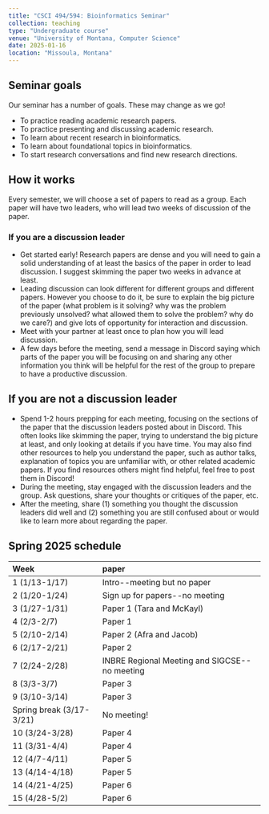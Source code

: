 ```yaml
---
title: "CSCI 494/594: Bioinformatics Seminar"
collection: teaching
type: "Undergraduate course"
venue: "University of Montana, Computer Science"
date: 2025-01-16
location: "Missoula, Montana"
---
```


## Seminar goals

Our seminar has a number of goals. These may change as we go!
* To practice reading academic research papers.
* To practice presenting and discussing academic research.
* To learn about recent research in bioinformatics.
* To learn about foundational topics in bioinformatics.
* To start research conversations and find new research directions.

## How it works

Every semester, we will choose a set of papers to read as a group. Each paper
will have two leaders, who will lead two weeks of discussion of the paper.

### If you are a discussion leader

* Get started early! Research papers are dense and you will need to gain a
    solid understanding of at least the basics of the paper in order to lead
    discussion. I suggest skimming the paper two weeks in advance at least.
* Leading discussion can look different for different groups and different
    papers. However you choose to do it, be sure to explain the big picture of
    the paper (what problem is it solving? why was the problem previously
    unsolved? what allowed them to solve the problem? why do we care?) and give
    lots of opportunity for interaction and discussion.
* Meet with your partner at least once to plan how you will lead
    discussion.
* A few days before the meeting, send a message in Discord saying which
    parts of the paper you will be focusing on and sharing any other
    information you think will be helpful for the rest of the group to prepare
    to have a productive discussion.

## If you are not a discussion leader

* Spend 1-2 hours prepping for each meeting, focusing on the sections of the
    paper that the
    discussion leaders posted about in Discord. This often looks like skimming the
    paper, trying to understand the big picture at least, and only looking at
    details if you have time. You may also find other resources to help you
    understand the paper, such as author talks, explanation of topics you are
    unfamiliar with, or other related academic papers. If you find resources others might find
    helpful, feel free to post them in Discord!
* During the meeting, stay engaged with the discussion leaders and the group.
    Ask questions, share your thoughts or critiques of the paper, etc.
* After the meeting, share (1) something you thought the discussion leaders did
    well and (2) something you are still confused about or would like to learn
    more about regarding the paper.

## Spring 2025 schedule


| Week |paper |
|:---|:---|
| 1 (1/13-1/17) |Intro--meeting but no paper|
| 2 (1/20-1/24) |Sign up for papers--no meeting|
| 3 (1/27-1/31) |Paper 1 (Tara and McKayl)|
| 4 (2/3-2/7)   |Paper 1|
| 5 (2/10-2/14) |Paper 2 (Afra and Jacob)|
| 6 (2/17-2/21) |Paper 2|
| 7 (2/24-2/28) |INBRE Regional Meeting and SIGCSE--no meeting|
| 8 (3/3-3/7)   |Paper 3|
| 9 (3/10-3/14) |Paper 3|
| Spring break (3/17-3/21) |No meeting!|
| 10 (3/24-3/28) |Paper 4|
| 11 (3/31-4/4)  |Paper 4|
| 12 (4/7-4/11)  |Paper 5|
| 13 (4/14-4/18) |Paper 5|
| 14 (4/21-4/25) |Paper 6|
| 15 (4/28-5/2)  |Paper 6|
